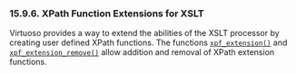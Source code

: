 <div>

<div>

<div>

<div>

### 15.9.6. XPath Function Extensions for XSLT

</div>

</div>

</div>

Virtuoso provides a way to extend the abilities of the XSLT processor by
creating user defined XPath functions. The functions
<a href="fn_xpf_extension.html" class="link" title="xpf_extension"><code
class="function">xpf_extension()</code></a> and
<a href="fn_xpf_extension_remove.html" class="link"
title="xpf_extension_remove"><code
class="function">xpf_extension_remove()</code></a> allow addition and
removal of XPath extension functions.

</div>
